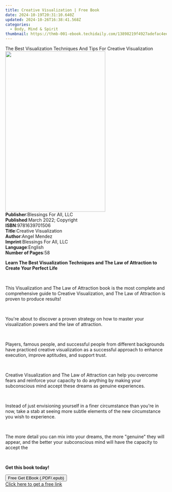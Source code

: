 ```yaml
---
title: Creative Visualization | Free Book
date: 2024-10-19T20:31:10.640Z
updated: 2024-10-26T16:38:41.568Z
categories:
  - Body, Mind & Spirit
thumbnail: https://thmb-001-ebook.techidaily.com/13898219f4927adefac4eec5ef59915a6e5712dd09cd7ba03a57864fdb218060.jpg
---
```

<main id="book-container">
  <div class="flex flex-col">
    <div class="book-brief flex-1 py-6 px-4 sm:p-6 md:py-10 md:px-8">
      <!-- brief-->
      <div class="book-brief-main">
        The Best Visualization Techniques And Tips For Creative Visualization
      </div>
    </div>
    <div
      class="book-meta-info flex-1 grid gap-4 col-start-1 col-end-3 row-start-1 sm:mb-6 sm:grid-cols-4 lg:gap-6 lg:col-start-2 lg:row-end-6 lg:row-span-6 lg:mb-0"
    >
      <div
        class="book-meta-info-left place-content-center mt-4 p-4 text-sm leading-6 col-start-2 col-span-2 dark:text-slate-400"
      >
        <img
          class="w-full h-500 object-cover rounded-lg sm:h-255 sm:col-span-2 lg:col-span-full"
          src="https://img-001-ebook.techidaily.com/8203114ad0150b8ee0ef8fb9d61f67acab9696c6d64fa9feced19f4043f73acb.jpg"
          alt=""
          width="312"
          height="500"
        />
      </div>
      <div
        class="book-meta-info-right mt-2 col-start-1 row-start-2 col-span-3 self-center"
      >
        <!-- meta data  -->
        <div class="flex flex-col px-4 md:px-8">
          <div class="flex-1">
            <strong>Publisher</strong>:<span class="px-2"
              >Blessings For All, LLC</span
            >
          </div>
          <div class="flex-1">
            <strong>Published</strong>:<span class="px-2"
              >March 2022; Copyright</span
            >
          </div>
          <div class="flex-1">
            <strong>ISBN</strong>:<span class="px-2">9781639701506</span>
          </div>
          <div class="flex-1">
            <strong>Title</strong>:<span class="px-2"
              >Creative Visualization</span
            >
          </div>
          <div class="flex-1">
            <strong>Author</strong>:<span class="px-2">Angel Mendez</span>
          </div>
          <div class="flex-1">
            <strong>Imprint</strong>:<span class="px-2"
              >Blessings For All, LLC</span
            >
          </div>
          <div class="flex-1">
            <strong>Language</strong>:<span class="px-2">English</span>
          </div>
          <div class="flex-1">
            <strong>Number of Pages</strong>:<span class="px-2">58</span>
          </div>
        </div>
      </div>
    </div>
    <div class="book-description flex-1 py-6 px-4 sm:p-6 md:py-10 md:px-8">
      <div class="book-description-main">
        <div accordion-content="" id="description">
          <p>
            <strong style="background-color: rgba(0, 0, 0, 0)"
              >Learn The Best Visualization Techniques and The Law of Attraction
              to Create Your Perfect Life</strong
            >
          </p>
          <p><br /></p>
          <p>
            <span style="background-color: rgba(0, 0, 0, 0)"
              >This Visualization and The Law of Attraction book is the most
              complete and comprehensive guide to Creative Visualization, and
              The Law of Attraction is proven to produce results!</span
            >
          </p>
          <p><br /></p>
          <p>
            <span style="background-color: rgba(0, 0, 0, 0)"
              >You're about to discover a proven strategy on how to master your
              visualization powers and the law of attraction.</span
            >
          </p>
          <p><br /></p>
          <p>
            <span style="background-color: rgba(0, 0, 0, 0)"
              >Players, famous people, and successful people from different
              backgrounds have practiced creative visualization as a successful
              approach to enhance execution, improve aptitudes, and support
              trust.</span
            >
          </p>
          <p><br /></p>
          <p>
            <span style="background-color: rgba(0, 0, 0, 0)"
              >Creative Visualization and The Law of Attraction can help you
              overcome fears and reinforce your capacity to do anything by
              making your subconscious mind accept these dreams as genuine
              experiences.</span
            >
          </p>
          <p><br /></p>
          <p>
            <span style="background-color: rgba(0, 0, 0, 0)"
              >Instead of just envisioning yourself in a finer circumstance than
              you're in now, take a stab at seeing more subtle elements of the
              new circumstance you wish to experience.</span
            >
          </p>
          <p><br /></p>
          <p>
            <span style="background-color: rgba(0, 0, 0, 0)"
              >The more detail you can mix into your dreams, the more "genuine"
              they will appear, and the better your subconscious mind will have
              the capacity to accept the</span
            >
          </p>
          <p><br /></p>
          <p><strong>Get this book today!</strong></p>
        </div>
        <div class="accordion-fader"></div>
      </div>
    </div>
    <div class="book-excerpts flex-1 py-6 px-4 sm:p-6 md:py-10 md:px-8"></div>
    <div
      class="book-about-author flex-1 py-6 px-4 sm:p-6 md:py-10 md:px-8"
    ></div>
    <div class="book-free-get flex-1 py-6 px-4 sm:p-6 md:py-10 md:px-8">
      <button
        id="btn-free-get"
        class="bg-blue-500 hover:bg-blue-700 text-white font-bold py-2 px-4 rounded"
      >
        Free Get EBook (.PDF/.epub)
      </button>
      <div id="countdown-display" class="px-2 text-lg mt-2"></div>
      <a
        id="free-link"
        class="hidden bg-blue-500 hover:bg-blue-700 text-white font-bold py-2 px-4 rounded"
        href="https://www.ebooks.com/en-us/book/210533386/creative-visualization/angel-mendez/"
        target="_blank"
        >Click here to get a free link</a
      >
    </div>
    <script>
      let countdownTime = 0;
      let countdownInterval = null;
      document
        .getElementById('btn-free-get')
        .addEventListener('click', startCountdown);
      function startCountdown() {
        countdownTime = new Date().getTime() + 60000 * 3;
        countdownInterval = setInterval(updateCountdown, 1000);
        document.getElementById('btn-free-get').disabled = true;
        document
          .getElementById('btn-free-get')
          .classList.add('bg-gray-500', 'cursor-not-allowed');
      }
      function updateCountdown() {
        let currentTime = new Date().getTime();
        let timeLeft = countdownTime - currentTime;
        let secondsLeft = Math.floor(timeLeft / 1000);
        document.getElementById('countdown-display').innerHTML =
          `Remaining time: ${secondsLeft} seconds.`;
        if (secondsLeft <= 0) {
          clearInterval(countdownInterval);
          document.getElementById('btn-free-get').classList.add('hidden');
          document.getElementById('free-link').classList.remove('hidden');
          document.getElementById('countdown-display').innerHTML = '';
        }
      }
    </script>
  </div>
</main>

<ins class="adsbygoogle"
      style="display:block"
      data-ad-client="ca-pub-7571918770474297"
      data-ad-slot="8358498916"
      data-ad-format="auto"
      data-full-width-responsive="true"></ins>
    